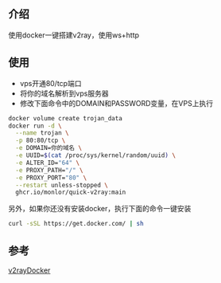 ## 介绍

使用docker一键搭建v2ray，使用ws+http

## 使用

* vps开通80/tcp端口
* 将你的域名解析到vps服务器
* 修改下面命令中的DOMAIN和PASSWORD变量，在VPS上执行

```bash
docker volume create trojan_data
docker run -d \
  --name trojan \
  -p 80:80/tcp \
  -e DOMAIN=你的域名 \
  -e UUID=$(cat /proc/sys/kernel/random/uuid) \
  -e ALTER_ID="64" \
  -e PROXY_PATH="/" \
  -e PROXY_PORT="80" \
  --restart unless-stopped \
  ghcr.io/monlor/quick-v2ray:main
```

另外，如果你还没有安装docker，执行下面的命令一键安装

```bash
curl -sSL https://get.docker.com/ | sh
```

## 参考

[v2rayDocker](https://github.com/pengchujin/v2rayDocker)